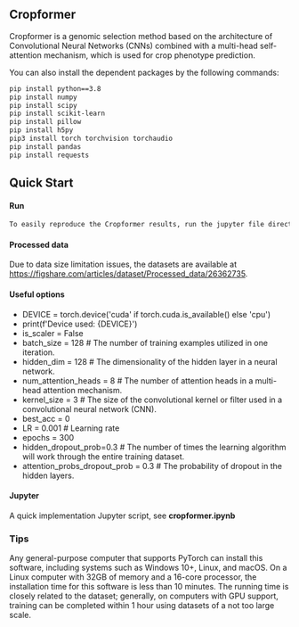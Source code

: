 ## Cropformer
Cropformer is a genomic selection method based on the architecture of Convolutional Neural Networks (CNNs) combined with a multi-head self-attention mechanism, which is used for crop phenotype prediction.

You can also install the dependent packages by the following commands: 
```bash
pip install python==3.8
pip install numpy
pip install scipy
pip install scikit-learn
pip install pillow
pip install h5py 
pip3 install torch torchvision torchaudio
pip install pandas
pip install requests
```
## Quick Start
#### Run
```bash
To easily reproduce the Cropformer results, run the jupyter file directly
```
#### Processed data
Due to data size limitation issues, the datasets are available at https://figshare.com/articles/dataset/Processed_data/26362735.
#### Useful options

- DEVICE = torch.device('cuda' if torch.cuda.is_available() else 'cpu')
- print(f'Device used: {DEVICE}')
- is_scaler = False
- batch_size = 128  # The number of training examples utilized in one iteration. 
- hidden_dim = 128  # The dimensionality of the hidden layer in a neural network. 
- num_attention_heads = 8 # The number of attention heads in a multi-head attention mechanism.	
- kernel_size = 3 #  The size of the convolutional kernel or filter used in a convolutional neural network (CNN).
- best_acc = 0
- LR = 0.001 # Learning rate
- epochs = 300
- hidden_dropout_prob=0.3 # The number of times the learning algorithm will work through the entire training dataset.
- attention_probs_dropout_prob = 0.3 # The probability of dropout in the hidden layers. 
#### Jupyter
A quick implementation Jupyter script, see **cropformer.ipynb**

### Tips
Any general-purpose computer that supports PyTorch can install this software, including systems such as Windows 10+, Linux, and macOS. On a Linux computer with 32GB of memory and a 16-core processor, the installation time for this software is less than 10 minutes. The running time is closely related to the dataset; generally, on computers with GPU support, training can be completed within 1 hour using datasets of a not too large scale.
